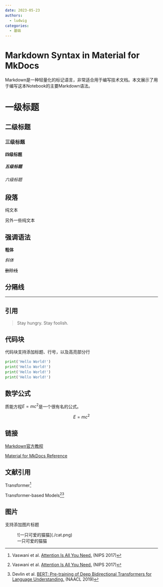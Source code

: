```yaml
---
date: 2023-05-23
authors:
  - ludwig
categories:
  - 基础
---
```


# Markdown Syntax in Material for MkDocs

Markdown是一种轻量化的标记语言，非常适合用于编写技术文档。本文展示了用于编写这本Notebook的主要Markdown语法。

<!-- more -->

# 一级标题

## 二级标题

### 三级标题

#### 四级标题

##### 五级标题

###### 六级标题

## 段落

纯文本

另外一些纯文本

## 强调语法

**粗体**

*斜体*

~~删除线~~

## 分隔线

---

## 引用

> Stay hungry. Stay foolish.

## 代码块

代码块支持添加标题、行号，以及高亮部分行

```python title="hello_world.py" linenums="1" hl_lines="2-3"
print('Hello World!')
print('Hello World!')
print('Hello World!')
print('Hello World!')
```

## 数学公式

质能方程$E=mc^2$是一个很有名的公式。

$$
E=mc^2
$$

## 链接

[Markdown官方教程](https://markdown.com.cn)

[Material for MkDocs Reference](https://squidfunk.github.io/mkdocs-material/reference/)

## 文献引用

Transformer[^attention]

Transformer-based Models[^attention][^bert]

## 图片

支持添加图片标题

<figure markdown>
  ![一只可爱的猫猫](./cat.png)
  <figcaption>一只可爱的猫猫</figcaption>
</figure>




[^attention]: Vaswani et al. [Attention Is All You Need.](https://proceedings.neurips.cc/paper_files/paper/2017/file/3f5ee243547dee91fbd053c1c4a845aa-Paper.pdf) (NIPS 2017)

[^bert]: Devlin et al. [BERT: Pre-training of Deep Bidirectional Transformers for Language Understanding.](https://aclanthology.org/N19-1423.pdf) (NAACL 2019)
